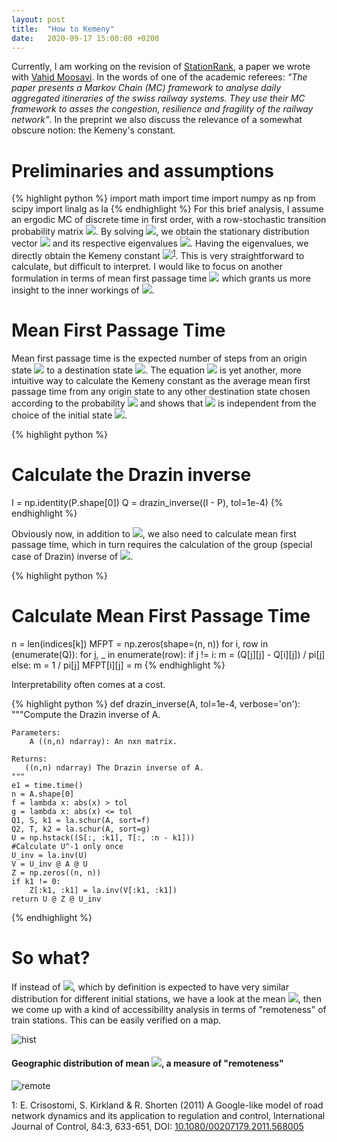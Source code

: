 ```yaml
---
layout: post
title:  "How to Kemeny"
date:   2020-09-17 15:00:00 +0200
---
```

Currently, I am working on the revision of [StationRank], a paper we wrote with [Vahid Moosavi]. In the words of one of the academic referees: *"The paper presents a Markov Chain (MC) framework to analyse daily aggregated itineraries of the swiss railway systems. They use their MC framework to asses the congestion, resilience and fragility of the railway network"*. In the preprint we also discuss the relevance of a somewhat obscure notion: the Kemeny's constant.

# Preliminaries and assumptions
{% highlight python %}
import math
import time
import numpy as np
from scipy import linalg as la
{% endhighlight %}
For this brief analysis, I assume an ergodic MC of discrete time in first order, with a row-stochastic transition probability matrix <img src="https://render.githubusercontent.com/render/math?math=\mathbb{P}">. By solving <img src="https://render.githubusercontent.com/render/math?math=\pi^T\mathbb{P}=\pi^T">, we obtain the stationary distribution vector <img src="https://render.githubusercontent.com/render/math?math=\pi^T"> and its respective eigenvalues <img src="https://render.githubusercontent.com/render/math?math=\lambda_1 = 1,\lambda_2,\dots,\lambda_n">.
Having the eigenvalues, we directly obtain the Kemeny constant <img src="https://render.githubusercontent.com/render/math?math=K=\displaystyle\sum_{j=2}^{n} \frac{1}{1-\lambda_j}"><sup>[1](#Kirkland)</sup>. This is very straightforward to calculate, but difficult to interpret. I would like to focus on another formulation in terms of mean first passage time <img src="https://render.githubusercontent.com/render/math?math=m_i{}_j"> which grants us more insight to the inner workings of <img src="https://render.githubusercontent.com/render/math?math=K">.

# Mean First Passage Time
Mean first passage time is the expected number of steps from an origin state <img src="https://render.githubusercontent.com/render/math?math=S_i"> 
to a destination state <img src="https://render.githubusercontent.com/render/math?math=S_j">. The  equation
<img src="https://render.githubusercontent.com/render/math?math=K=\displaystyle\sum_{j=1}^{n} m_i{}_j \pi_j"> is yet another, more intuitive way to calculate the Kemeny constant as the average mean first passage time from any origin state to any other destination state chosen according to the probability <img src="https://render.githubusercontent.com/render/math?math=\pi_j"> and shows that <img src="https://render.githubusercontent.com/render/math?math=K"> is independent from the choice of the initial state
<img src="https://render.githubusercontent.com/render/math?math=S_i">.    

{% highlight python %}
# Calculate the Drazin inverse
I = np.identity(P.shape[0])
Q = drazin_inverse((I - P), tol=1e-4)
{% endhighlight %}

Obviously now, in addition to <img src="https://render.githubusercontent.com/render/math?math=\pi^T">, we also need to calculate mean first passage time, which in turn requires the calculation of the group (special case of Drazin) inverse of <img src="https://render.githubusercontent.com/render/math?math=\Q=(\I-\mathbb{P})">.

<div style="page-break-after: always;"></div>

{% highlight python %}
# Calculate Mean First Passage Time
n = len(indices[k])
MFPT = np.zeros(shape=(n, n))
for i, row in (enumerate(Q)):
    for j, _ in enumerate(row):
        if j != i:
	    m = (Q[j][j] - Q[i][j]) / pi[j]
	else:
	    m = 1 / pi[j]
	MFPT[i][j] = m
{% endhighlight %}

Interpretability often comes at a cost.

{% highlight python %}
def drazin_inverse(A, tol=1e-4, verbose='on'):
    """Compute the Drazin inverse of A.

    Parameters:
        A ((n,n) ndarray): An nxn matrix.

    Returns:
       ((n,n) ndarray) The Drazin inverse of A.
    """
    e1 = time.time()
    n = A.shape[0]
    f = lambda x: abs(x) > tol
    g = lambda x: abs(x) <= tol
    Q1, S, k1 = la.schur(A, sort=f)
    Q2, T, k2 = la.schur(A, sort=g)
    U = np.hstack((S[:, :k1], T[:, :n - k1]))
    #Calculate U^-1 only once
    U_inv = la.inv(U)
    V = U_inv @ A @ U
    Z = np.zeros((n, n))
    if k1 != 0:
        Z[:k1, :k1] = la.inv(V[:k1, :k1])        
    return U @ Z @ U_inv
{% endhighlight %}

# So what?
If instead of <img src="https://render.githubusercontent.com/render/math?math=\m_i{}_j">, which by definition is expected to have very similar distribution for different initial stations, we have a look at the mean 
<img src="https://render.githubusercontent.com/render/math?math=\m_j{}_i">, then we come up with a kind of accessibility analysis in terms of "remoteness" of train stations. This can be easily verified on a map. 

![hist](https://github.com/GAnagno/myblog/blob/gh-pages/assets/images/remotehist.png?raw=true)
#### Geographic distribution of mean <img src="https://render.githubusercontent.com/render/math?math=m_j{}_i">, a measure of "remoteness"
![remote](https://github.com/GAnagno/myblog/blob/gh-pages/assets/images/remoteH.png?raw=true)

<a name="Kirkland">1</a>: E. Crisostomi, S. Kirkland & R. Shorten (2011) A Google-like model of road network dynamics and its application to regulation and control, International Journal of Control, 84:3, 633-651, DOI: [10.1080/00207179.2011.568005]

[10.1080/00207179.2011.568005]: https://www.tandfonline.com/doi/abs/10.1080/00207179.2011.568005
[StationRank]: https://arxiv.org/abs/2006.02781
[Vahid Moosavi]: https://www.vahidmoosavi.me/
[OS]: https://www.ordnancesurvey.co.uk/
